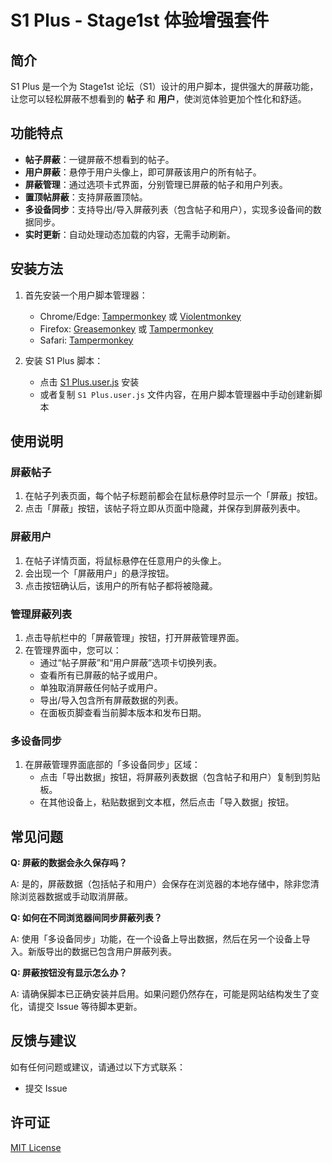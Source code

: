 # S1 Plus - Stage1st 体验增强套件

## 简介

S1 Plus 是一个为 Stage1st 论坛（S1）设计的用户脚本，提供强大的屏蔽功能，让您可以轻松屏蔽不想看到的 **帖子** 和 **用户**，使浏览体验更加个性化和舒适。

## 功能特点

- **帖子屏蔽**：一键屏蔽不想看到的帖子。
- **用户屏蔽**：悬停于用户头像上，即可屏蔽该用户的所有帖子。
- **屏蔽管理**：通过选项卡式界面，分别管理已屏蔽的帖子和用户列表。
- **置顶帖屏蔽**：支持屏蔽置顶帖。
- **多设备同步**：支持导出/导入屏蔽列表（包含帖子和用户），实现多设备间的数据同步。
- **实时更新**：自动处理动态加载的内容，无需手动刷新。

## 安装方法

1. 首先安装一个用户脚本管理器：
   - Chrome/Edge: [Tampermonkey](https://www.tampermonkey.net/) 或 [Violentmonkey](https://violentmonkey.github.io/)
   - Firefox: [Greasemonkey](https://addons.mozilla.org/en-US/firefox/addon/greasemonkey/) 或 [Tampermonkey](https://www.tampermonkey.net/)
   - Safari: [Tampermonkey](https://www.tampermonkey.net/)

2. 安装 S1 Plus 脚本：
   - 点击 [S1 Plus.user.js](https://github.com/moekyo/S1Plus-Manual/raw/refs/heads/main/S1Plus.user.js) 安装
   - 或者复制 `S1 Plus.user.js` 文件内容，在用户脚本管理器中手动创建新脚本

## 使用说明

### 屏蔽帖子

1. 在帖子列表页面，每个帖子标题前都会在鼠标悬停时显示一个「屏蔽」按钮。
2. 点击「屏蔽」按钮，该帖子将立即从页面中隐藏，并保存到屏蔽列表中。

### 屏蔽用户

1. 在帖子详情页面，将鼠标悬停在任意用户的头像上。
2. 会出现一个「屏蔽用户」的悬浮按钮。
3. 点击按钮确认后，该用户的所有帖子都将被隐藏。

### 管理屏蔽列表

1. 点击导航栏中的「屏蔽管理」按钮，打开屏蔽管理界面。
2. 在管理界面中，您可以：
   - 通过“帖子屏蔽”和“用户屏蔽”选项卡切换列表。
   - 查看所有已屏蔽的帖子或用户。
   - 单独取消屏蔽任何帖子或用户。
   - 导出/导入包含所有屏蔽数据的列表。
   - 在面板页脚查看当前脚本版本和发布日期。

### 多设备同步

1. 在屏蔽管理界面底部的「多设备同步」区域：
   - 点击「导出数据」按钮，将屏蔽列表数据（包含帖子和用户）复制到剪贴板。
   - 在其他设备上，粘贴数据到文本框，然后点击「导入数据」按钮。

## 常见问题

**Q: 屏蔽的数据会永久保存吗？**

A: 是的，屏蔽数据（包括帖子和用户）会保存在浏览器的本地存储中，除非您清除浏览器数据或手动取消屏蔽。

**Q: 如何在不同浏览器间同步屏蔽列表？**

A: 使用「多设备同步」功能，在一个设备上导出数据，然后在另一个设备上导入。新版导出的数据已包含用户屏蔽列表。

**Q: 屏蔽按钮没有显示怎么办？**

A: 请确保脚本已正确安装并启用。如果问题仍然存在，可能是网站结构发生了变化，请提交 Issue 等待脚本更新。

## 反馈与建议

如有任何问题或建议，请通过以下方式联系：

- 提交 Issue

## 许可证

[MIT License](LICENSE)
